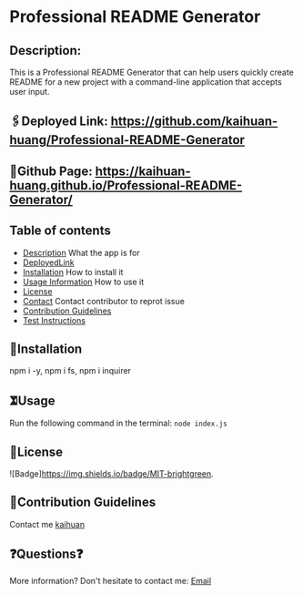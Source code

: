 
# Professional README Generator
## Description: 
This is a Professional README Generator that can help users quickly create README for a new project with a command-line application that accepts user input. 


## 🖇Deployed Link: https://github.com/kaihuan-huang/Professional-README-Generator
## 🔗Github Page: https://kaihuan-huang.github.io/Professional-README-Generator/

## Table of contents
- [Description](#description) What the app is for
- [DeployedLink](#deployedLink)
- [Installation](#installation) How to install it
- [Usage Information](#usage) How to use it
- [License](#license)
- [Contact](#email) Contact contributor to reprot issue
- [Contribution Guidelines](#contribution)
- [Test Instructions](#test)

## 🧐Installation
npm i -y, npm i fs, npm i inquirer

## 𖧝Usage 
Run the following command in the terminal: `node index.js`

## 🪪License
![Badge]https://img.shields.io/badge/MIT-brightgreen.

## 🤝Contribution Guidelines
Contact me [kaihuan](https://github.com/kaihuan-huang)

## ❓Questions❓
More information? Don't hesitate to contact me: [Email](huangkaihuan0216@gmail.com)

